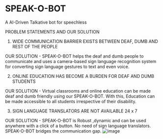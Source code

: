 # SPEAK-O-BOT
A  AI-Driven Talkative bot for speechless

PROBLEM STATEMENTS AND OUR SOLUTION


1) WIDE COMMUNICATION BARRIER EXISTS BETWEEN DEAF, DUMB AND REST OF THE PEOPLE 

OUR SOLUTION - SPEAK-O-BOT helps the deaf and dumb people to communicate and uses a camera-based sign language recognition system for converting sign language gestures to text and even voice.

2) ONLINE EDUCATION HAS BECOME A BURDEN FOR DEAF AND DUMB STUDENTS

OUR SOLUTION - Virtual classrooms and online education can be made deaf and dumb friendly using our SPEAK-O-BOT. With this, Education can be made accessible to all students irrespective of their disability.

3) SIGN LANGUAGE TRANSLATORS ARE NOT AVAILABLE 24 x 7

OUR SOLUTION - SPEAK-O-BOT is Robust ,dynamic and can be used anywhere with a click of a button. No need of sign language translators. SPEAK-O-BOT bridges the communication gap.
![image](https://user-images.githubusercontent.com/73331349/153739742-a9b7b58a-47dd-4419-b68d-6e1eba16db57.png)
